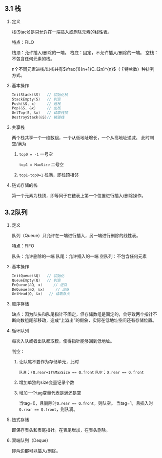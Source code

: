 ## 3.1 栈

1. 定义

    栈(Stack)是只允许在一端插入或删除元素的线性表。

    特点：FILO

    栈顶：允许插入/删除的一端。
    栈底：固定，不允许插入/删除的一端。
    空栈：不包含任何元素的栈。

    n个不同元素进栈/出栈共有$\frac{1}{n+1}C_{2n}^{n}$（卡特兰数）种排列方式。

2. 基本操作

    ```c
    InitStack(&S)   // 初始化栈
    StackEmpty(S)   // 判空
    Push(&S, x)     // 进栈
    Pop(&S, &x)     // 出栈
    GetTop(S, &x)   // 读取栈顶
    DestroyStack(&S)// 销毁栈
    ```

3. 共享栈

    两个栈共享一个一维数组，一个从低地址增长，一个从高地址递减。 此时判空/满为

    1. `top0 = -1` 一号空

        `top1 = MaxSize` 二号空
    
    2. `top1-top0=1` 栈满，即栈顶相邻

4. 链式存储的栈

    第一个元素为栈顶，即等同于在链表上第一个位置进行插入/删除操作。

## 3.2队列

1. 定义

    队列（Queue）只允许在一端进行插入，另一端进行删除的线性表。

    特点：FIFO

    队头：允许删除的一端
    队尾：允许插入的一端
    空队列：不包含任何元素

2. 基本操作

    ```c
    InitQueue(&Q)   // 初始化
    QueueEmpty(Q)   // 判空
    EnQueue(&Q, x)     // 进队
    DeQueue(&Q, &x)     // 出队
    GetHead(Q, &x)   // 读取队头
    ```

3. 顺序存储

    缺点：因为队头和队尾指针不固定，但存储数组是固定的，会导致两个指针不断向数组尾部移动，造成“上溢出”的假象，实际在低地址空间还有存储位置。

4. 循环队列

    每次入队或者出队都取模，使得指针能够回到低地址。

    判空：

    1. 让队尾不要作为存储单元，此时

        `队满`：`(Q.rear+1)%MaxSize == Q.front`
        `队空`：`Q.rear == Q.front`

    2. 增加单独的size变量记录个数
    3. 增加一个tag变量代表是满还是空

        当tag=0，且删除时`Q.rear == Q.front`，则队空。
        当tag=1，且插入时`Q.rear == Q.front`，则队满。

5. 链式存储

    即保存表头和表尾指针。在表尾增加，在表头删除。

6. 双端队列（Deque）

    即两边都可以插入/删除。
